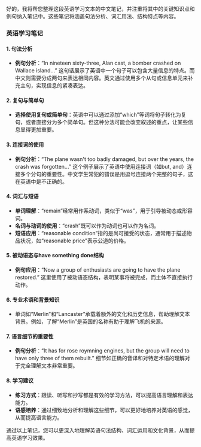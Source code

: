 好的，我将帮您整理这段英语学习文本的中文笔记，并注重将其中的关键知识点和例句纳入笔记中。这些笔记将涵盖句法分析、词汇用法、结构特点等内容。

### 英语学习笔记

#### 1. 句法分析
- **例句分析**：“In nineteen sixty-three, Alan cast, a bomber crashed on Wallace island...” 这句话展示了英语中一个句子可以包含大量信息的特点。而中文则需要分成两句来表达相同内容。英文通过使用多个从句或信息单元来补充主句，实现信息的紧凑表达。

#### 2. 复句与简单句
- **选择使用复句或简单句**：英语中可以通过添加“which”等词将句子转化为复句，或者直接分为多个简单句。但这种分法可能会改变叙述的重点，让某些信息显得更加重要。

#### 3. 连接词的使用
- **例句分析**：“The plane wasn't too badly damaged, but over the years, the crash was forgotten...” 这个例子展示了英语中使用连接词（如but, and）连接多个分句的重要性。中文学生常犯的错误是用逗号连接两个完整的句子，这在英语中是不正确的。

#### 4. 词汇与短语
- **单词理解**：“remain”经常用作系动词，类似于“was”，用于引导被动态或形容词。
- **名词与动词的使用**：“crash”既可以作为动词也可以作为名词。
- **短语应用**：“reasonable condition”指的是尚可接受的状态，通常用于描述物品状况，如“reasonable price”表示公道的价格。

#### 5. 被动语态与have something done结构
- **例句应用**：“Now a group of enthusiasts are going to have the plane restored.” 这里使用了被动语态结构，表明某事将被完成，而主体不直接执行动作。

#### 6. 专业术语和背景知识
- 单词如“Merlin”和“Lancaster”承载着额外的文化和历史信息，帮助理解文本背景。例如，了解“Merlin”是英国的名称有助于理解飞机的来源。

#### 7. 语言细节的重要性
- **例句分析**：“It has for rose roymning engines, but the group will need to have only three of them rebuilt.” 细节如正确的音译和对特定术语的理解对于完全理解文本非常重要。

#### 8. 学习建议
- **练习方式**：跟读、听写和抄写都是有效的学习方法，可以提高语言理解和表达能力。
- **语感培养**：通过细致地分析和理解这些细节，可以更好地培养对英语的感觉，从而提高语言能力。

通过以上笔记，您可以更深入地理解英语句法结构、词汇运用和文化背景，从而提高英语学习效果。